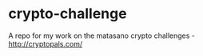 crypto-challenge
================

A repo for my work on the matasano crypto challenges - http://cryptopals.com/
